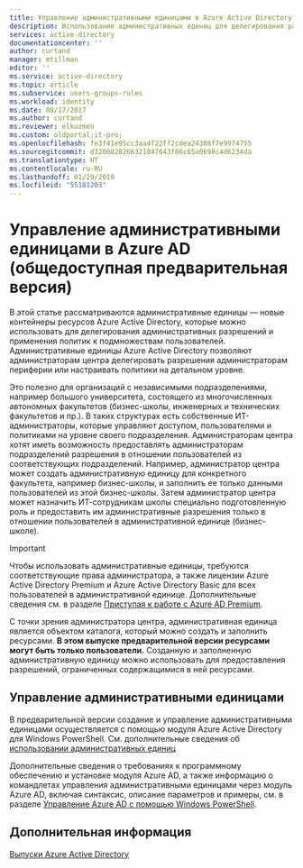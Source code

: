 ```yaml
---
title: Управление административными единицами в Azure Active Directory (предварительная версия)
description: Использование административных единиц для делегирования разрешений в Azure Active Directory на фрагментарном уровне
services: active-directory
documentationcenter: ''
author: curtand
manager: mtillman
editor: ''
ms.service: active-directory
ms.topic: article
ms.subservice: users-groups-roles
ms.workload: identity
ms.date: 08/17/2017
ms.author: curtand
ms.reviewer: elkuzmen
ms.custom: oldportal;it-pro;
ms.openlocfilehash: fe3f41e95cc3aa4f22ff2cdea24388f7e9974755
ms.sourcegitcommit: d3200828266321847643f06c65a0698c4d6234da
ms.translationtype: HT
ms.contentlocale: ru-RU
ms.lasthandoff: 01/29/2019
ms.locfileid: "55181203"
---
```

# <a name="administrative-units-management-in-azure-ad---public-preview"></a>Управление административными единицами в Azure AD (общедоступная предварительная версия)
В этой статье рассматриваются административные единицы — новые контейнеры ресурсов Azure Active Directory, которые можно использовать для делегирования административных разрешений и применения политик к подмножествам пользователей. Административные единицы Azure Active Directory позволяют администраторам центра делегировать разрешения администраторам периферии или настраивать политики на детальном уровне.

Это полезно для организаций с независимыми подразделениями, например большого университета, состоящего из многочисленных автономных факультетов (бизнес-школы, инженерных и технических факультетов и пр.). В таких структурах есть собственные ИТ-администраторы, которые управляют доступом, пользователями и политиками на уровне своего подразделения. Администраторам центра хотят иметь возможность предоставлять администраторам подразделений разрешения в отношении пользователей из соответствующих подразделений. Например, администратор центра может создать административную единицу для конкретного факультета, например бизнес-школы, и заполнить ее только данными пользователей из этой бизнес-школы. Затем администратор центра может назначить ИТ-сотрудникам школы специально подготовленную роль и предоставить им административные разрешения только в отношении пользователей в административной единице (бизнес-школе).

> [!IMPORTANT]
> Чтобы использовать административные единицы, требуются соответствующие права администратора, а также лицензии Azure Active Directory Premium и Azure Active Directory Basic для всех пользователей в административной единице. Дополнительные сведения см. в разделе [Приступая к работе с Azure AD Premium](../fundamentals/active-directory-get-started-premium.md).
>


С точки зрения администратора центра, административная единица является объектом каталога, который можно создать и заполнить ресурсами. **В этом выпуске предварительной версии ресурсами могут быть только пользователи.**  Созданную и заполненную административную единицу можно использовать для предоставления разрешений, ограниченных содержащимися в ней ресурсами.

## <a name="managing-administrative-units"></a>Управление административными единицами
В предварительной версии создание и управление административными единицами осуществляется с помощью модуля Azure Active Directory для Windows PowerShell. См. дополнительные сведения об [использовании административных единиц](https://docs.microsoft.com/powershell/azure/active-directory/working-with-administrative-units?view=azureadps-2.0)

Дополнительные сведения о требованиях к программному обеспечению и установке модуля Azure AD, а также информацию о командлетах управления административными единицами через модуль Azure AD, включая синтаксис, описание параметров и примеры, см. в разделе [Управление Azure AD с помощью Windows PowerShell](https://docs.microsoft.com/powershell/azure/active-directory/overview?view=azureadps-2.0).

## <a name="next-steps"></a>Дополнительная информация
[Выпуски Azure Active Directory](../fundamentals/active-directory-whatis.md)
